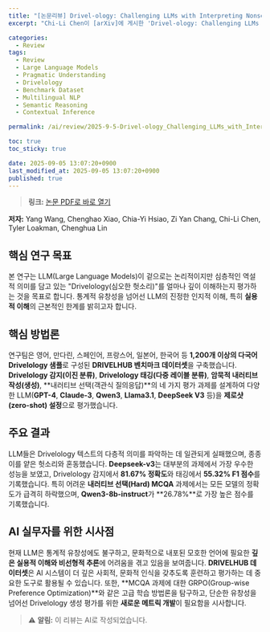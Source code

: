 ```yaml
---
title: "[논문리뷰] Drivel-ology: Challenging LLMs with Interpreting Nonsense with Depth"
excerpt: "Chi-Li Chen이 [arXiv]에 게시한 'Drivel-ology: Challenging LLMs with Interpreting Nonsense with Depth' 논문에 대한 자세한 리뷰입니다."

categories:
  - Review
tags:
  - Review
  - Large Language Models
  - Pragmatic Understanding
  - Drivelology
  - Benchmark Dataset
  - Multilingual NLP
  - Semantic Reasoning
  - Contextual Inference

permalink: /ai/review/2025-9-5-Drivel-ology_Challenging_LLMs_with_Interpreting_Nonsense_with_Depth/

toc: true
toc_sticky: true

date: 2025-09-05 13:07:20+0900
last_modified_at: 2025-09-05 13:07:20+0900
published: true
---
```

> **링크:** [논문 PDF로 바로 열기](https://arxiv.org/abs/2509.03867)

**저자:** Yang Wang, Chenghao Xiao, Chia-Yi Hsiao, Zi Yan Chang, Chi-Li Chen, Tyler Loakman, Chenghua Lin



## 핵심 연구 목표
본 연구는 LLM(Large Language Models)이 겉으로는 논리적이지만 심층적인 역설적 의미를 담고 있는 "Drivelology(심오한 헛소리)"를 얼마나 깊이 이해하는지 평가하는 것을 목표로 합니다. 통계적 유창성을 넘어선 LLM의 진정한 인지적 이해, 특히 **실용적 이해**의 근본적인 한계를 밝히고자 합니다.

## 핵심 방법론
연구팀은 영어, 만다린, 스페인어, 프랑스어, 일본어, 한국어 등 **1,200개 이상의 다국어 Drivelology 샘플**로 구성된 **DRIVELHUB 벤치마크 데이터셋**을 구축했습니다. **Drivelology 감지(이진 분류)**, **Drivelology 태깅(다중 레이블 분류)**, **암묵적 내러티브 작성(생성)**, **내러티브 선택(객관식 질의응답)**의 네 가지 평가 과제를 설계하여 다양한 LLM(**GPT-4**, **Claude-3**, **Qwen3**, **Llama3.1**, **DeepSeek V3** 등)을 **제로샷(zero-shot) 설정**으로 평가했습니다.

## 주요 결과
LLM들은 Drivelology 텍스트의 다층적 의미를 파악하는 데 일관되게 실패했으며, 종종 이를 얕은 헛소리와 혼동했습니다. **Deepseek-v3**는 대부분의 과제에서 가장 우수한 성능을 보였고, Drivelology 감지에서 **81.67% 정확도**와 태깅에서 **55.32% F1 점수**를 기록했습니다. 특히 어려운 **내러티브 선택(Hard) MCQA** 과제에서는 모든 모델의 정확도가 급격히 하락했으며, **Qwen3-8b-instruct**가 **26.78%**로 가장 높은 점수를 기록했습니다.

## AI 실무자를 위한 시사점
현재 LLM은 통계적 유창성에도 불구하고, 문화적으로 내포된 모호한 언어에 필요한 **깊은 실용적 이해와 비선형적 추론**에 어려움을 겪고 있음을 보여줍니다. **DRIVELHUB 데이터셋**은 AI 시스템이 더 깊은 사회적, 문화적 인식을 갖추도록 훈련하고 평가하는 데 중요한 도구로 활용될 수 있습니다. 또한, **MCQA 과제에 대한 GRPO(Group-wise Preference Optimization)**와 같은 고급 학습 방법론을 탐구하고, 단순한 유창성을 넘어선 Drivelology 생성 평가를 위한 **새로운 메트릭 개발**이 필요함을 시사합니다.

> ⚠️ **알림:** 이 리뷰는 AI로 작성되었습니다.